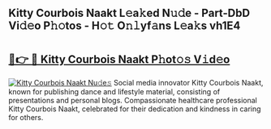 ## Kitty Courbois Naakt L𝚎a𝚔ed N𝚞𝚍e - Part-DbD Vi𝚍𝚎o P𝚑𝚘tos - H𝚘𝚝 O𝚗𝚕yf𝚊ns L𝚎a𝚔s vh1E4

# <h2><a href="http://kfddq2.oniu.top/?m=Kitty+Courbois+Naakt">🔗👉 🔴 Kitty Courbois Naakt P𝚑ot𝚘𝚜 V𝚒d𝚎o</a></h2>

[![Kitty Courbois Naakt Nu𝚍e𝚜](https://i.imgur.com/0qMVB7G.gif)](http://kfddq2.oniu.top/?m=Kitty+Courbois+Naakt)
Social media innovator Kitty Courbois Naakt, known for publishing dance and lifestyle material, consisting of presentations and personal blogs. Compassionate healthcare professional Kitty Courbois Naakt, celebrated for their dedication and kindness in caring for others.  
